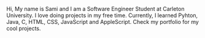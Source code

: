 Hi,
My name is Sami and I am a Software Engineer Student at Carleton University.
I love doing projects in my free time.
Currently, I learned Pyhton, Java, C, HTML, CSS, JavaScript and AppleScript.
Check my portfolio for my cool projects.

<!---
Samimnif/Samimnif is a ✨ special ✨ repository because its `README.md` (this file) appears on your GitHub profile.
You can click the Preview link to take a look at your changes.
--->

